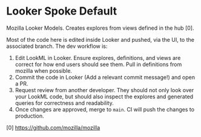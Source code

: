 # Looker Spoke Default
Mozilla Looker Models. Creates explores from views defined in the hub [0].

Most of the code here is edited inside Looker and pushed, via the UI, to the associated branch. The dev workflow is:
1. Edit LookML in Looker. Ensure explores, definitions, and views are correct for how end users should see them. Pull in definitions from mozilla when possible.
2. Commit the code in Looker (Add a relevant commit message!) and open a PR.
3. Request review from another developer. They should not only look over your LookML code, but should also inspect the explores and generated queries for correctness and readability.
4. Once changes are approved, merge to `main`. CI will push the changes to production.

[0] https://github.com/mozilla/mozilla